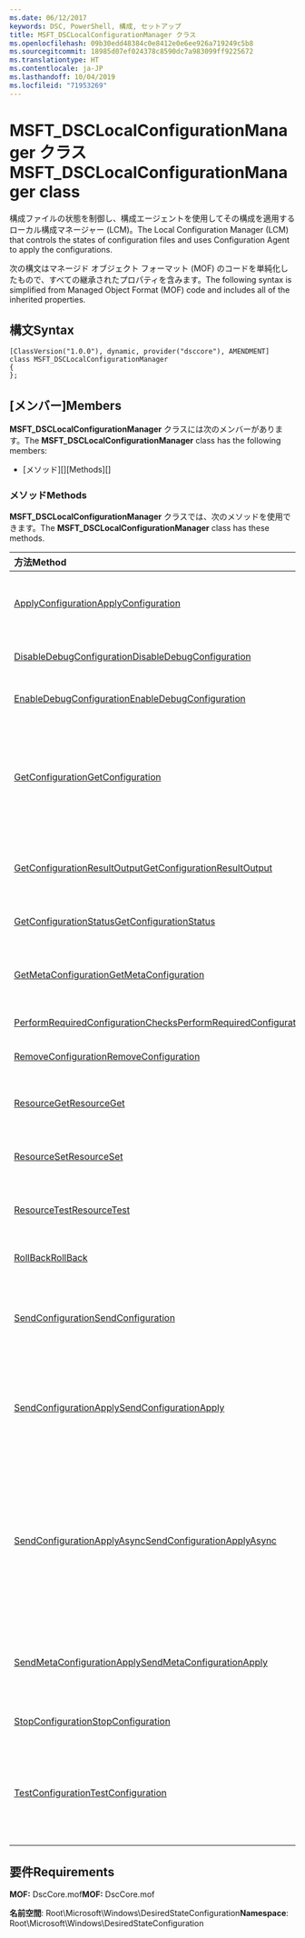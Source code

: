 ```yaml
---
ms.date: 06/12/2017
keywords: DSC, PowerShell, 構成, セットアップ
title: MSFT_DSCLocalConfigurationManager クラス
ms.openlocfilehash: 09b30edd48384c0e8412e0e6ee926a719249c5b8
ms.sourcegitcommit: 18985d07ef024378c8590dc7a983099ff9225672
ms.translationtype: HT
ms.contentlocale: ja-JP
ms.lasthandoff: 10/04/2019
ms.locfileid: "71953269"
---
```

# <a name="msft_dsclocalconfigurationmanager-class"></a><span data-ttu-id="f5c91-103">MSFT_DSCLocalConfigurationManager クラス</span><span class="sxs-lookup"><span data-stu-id="f5c91-103">MSFT_DSCLocalConfigurationManager class</span></span>

<span data-ttu-id="f5c91-104">構成ファイルの状態を制御し、構成エージェントを使用してその構成を適用するローカル構成マネージャー (LCM)。</span><span class="sxs-lookup"><span data-stu-id="f5c91-104">The Local Configuration Manager (LCM) that controls the states of configuration files and uses Configuration Agent to apply the configurations.</span></span>

<span data-ttu-id="f5c91-105">次の構文はマネージド オブジェクト フォーマット (MOF) のコードを単純化したもので、すべての継承されたプロパティを含みます。</span><span class="sxs-lookup"><span data-stu-id="f5c91-105">The following syntax is simplified from Managed Object Format (MOF) code and includes all of the inherited properties.</span></span>

## <a name="syntax"></a><span data-ttu-id="f5c91-106">構文</span><span class="sxs-lookup"><span data-stu-id="f5c91-106">Syntax</span></span>

```
[ClassVersion("1.0.0"), dynamic, provider("dsccore"), AMENDMENT]
class MSFT_DSCLocalConfigurationManager
{
};
```

## <a name="members"></a><span data-ttu-id="f5c91-107">[メンバー]</span><span class="sxs-lookup"><span data-stu-id="f5c91-107">Members</span></span>

<span data-ttu-id="f5c91-108">**MSFT_DSCLocalConfigurationManager** クラスには次のメンバーがあります。</span><span class="sxs-lookup"><span data-stu-id="f5c91-108">The **MSFT_DSCLocalConfigurationManager** class has the following members:</span></span>

- <span data-ttu-id="f5c91-109">[メソッド][]</span><span class="sxs-lookup"><span data-stu-id="f5c91-109">[Methods][]</span></span>

### <a name="methods"></a><span data-ttu-id="f5c91-110">メソッド</span><span class="sxs-lookup"><span data-stu-id="f5c91-110">Methods</span></span>

<span data-ttu-id="f5c91-111">**MSFT_DSCLocalConfigurationManager** クラスでは、次のメソッドを使用できます。</span><span class="sxs-lookup"><span data-stu-id="f5c91-111">The **MSFT_DSCLocalConfigurationManager** class has these methods.</span></span>

|<span data-ttu-id="f5c91-112">方法</span><span class="sxs-lookup"><span data-stu-id="f5c91-112">Method</span></span> |<span data-ttu-id="f5c91-113">説明</span><span class="sxs-lookup"><span data-stu-id="f5c91-113">Description</span></span> |
|:--- |:---|
| [<span data-ttu-id="f5c91-114">ApplyConfiguration</span><span class="sxs-lookup"><span data-stu-id="f5c91-114">ApplyConfiguration</span></span>](msft-dsclocalconfigurationmanager-applyconfiguration.md)| <span data-ttu-id="f5c91-115">構成エージェントを使用して、保留中の構成を適用します。</span><span class="sxs-lookup"><span data-stu-id="f5c91-115">Uses the Configuration Agent to apply the configuration that is pending.</span></span>|
| [<span data-ttu-id="f5c91-116">DisableDebugConfiguration</span><span class="sxs-lookup"><span data-stu-id="f5c91-116">DisableDebugConfiguration</span></span>](msft-dsclocalconfigurationmanager-disabledebugconfiguration.md)| <span data-ttu-id="f5c91-117">DSC リソースのデバッグを無効にします。</span><span class="sxs-lookup"><span data-stu-id="f5c91-117">Disables DSC resource debugging.</span></span>|
| [<span data-ttu-id="f5c91-118">EnableDebugConfiguration</span><span class="sxs-lookup"><span data-stu-id="f5c91-118">EnableDebugConfiguration</span></span>](msft-dsclocalconfigurationmanager-enabledebugconfiguration.md)| <span data-ttu-id="f5c91-119">DSC リソースのデバッグを有効にします。</span><span class="sxs-lookup"><span data-stu-id="f5c91-119">Enables DSC resource debugging.</span></span>|
| [<span data-ttu-id="f5c91-120">GetConfiguration</span><span class="sxs-lookup"><span data-stu-id="f5c91-120">GetConfiguration</span></span>](msft-dsclocalconfigurationmanager-getconfiguration.md)| <span data-ttu-id="f5c91-121">構成ドキュメントを管理ノードに送信し、構成エージェントの **Get** メソッドを使用して構成を適用します。</span><span class="sxs-lookup"><span data-stu-id="f5c91-121">Sends the configuration document to the managed node and uses the **Get** method of the Configuration Agent to apply the configuration.</span></span>|
| [<span data-ttu-id="f5c91-122">GetConfigurationResultOutput</span><span class="sxs-lookup"><span data-stu-id="f5c91-122">GetConfigurationResultOutput</span></span>](msft-dsclocalconfigurationmanager-getconfigurationresultoutput.md)| <span data-ttu-id="f5c91-123">特定のジョブに関連する構成エージェントの出力を取得します。</span><span class="sxs-lookup"><span data-stu-id="f5c91-123">Gets the Configuration Agent output relating to a specific job.</span></span>|
| [<span data-ttu-id="f5c91-124">GetConfigurationStatus</span><span class="sxs-lookup"><span data-stu-id="f5c91-124">GetConfigurationStatus</span></span>](msft-dsclocalconfigurationmanager-getconfigurationstatus.md)| <span data-ttu-id="f5c91-125">構成状態の履歴を取得します。</span><span class="sxs-lookup"><span data-stu-id="f5c91-125">Get the configuration status history.</span></span>|
| [<span data-ttu-id="f5c91-126">GetMetaConfiguration</span><span class="sxs-lookup"><span data-stu-id="f5c91-126">GetMetaConfiguration</span></span>](msft-dsclocalconfigurationmanager-getmetaconfiguration.md)| <span data-ttu-id="f5c91-127">構成エージェントを制御するために使用する LCM 設定を取得します。</span><span class="sxs-lookup"><span data-stu-id="f5c91-127">Gets the LCM settings that are used to control Configuration Agent.</span></span>|
| [<span data-ttu-id="f5c91-128">PerformRequiredConfigurationChecks</span><span class="sxs-lookup"><span data-stu-id="f5c91-128">PerformRequiredConfigurationChecks</span></span>](msft-dsclocalconfigurationmanager-performrequiredconfigurationchecks.md)| <span data-ttu-id="f5c91-129">整合性チェックを開始します。</span><span class="sxs-lookup"><span data-stu-id="f5c91-129">Starts the consistency check.</span></span>|
| [<span data-ttu-id="f5c91-130">RemoveConfiguration</span><span class="sxs-lookup"><span data-stu-id="f5c91-130">RemoveConfiguration</span></span>](msft-dsclocalconfigurationmanager-removeconfiguration.md)| <span data-ttu-id="f5c91-131">構成ファイルを削除します。</span><span class="sxs-lookup"><span data-stu-id="f5c91-131">Removes the configuration files.</span></span>|
| [<span data-ttu-id="f5c91-132">ResourceGet</span><span class="sxs-lookup"><span data-stu-id="f5c91-132">ResourceGet</span></span>](msft-dsclocalconfigurationmanager-resourceget.md)| <span data-ttu-id="f5c91-133">DSC リソースの **Get** メソッドを直接呼び出します。</span><span class="sxs-lookup"><span data-stu-id="f5c91-133">Directly calls the **Get** method of a DSC resource.</span></span>|
| [<span data-ttu-id="f5c91-134">ResourceSet</span><span class="sxs-lookup"><span data-stu-id="f5c91-134">ResourceSet</span></span>](msft-dsclocalconfigurationmanager-resourceset.md)| <span data-ttu-id="f5c91-135">DSC リソースの **Set** メソッドを直接呼び出します。</span><span class="sxs-lookup"><span data-stu-id="f5c91-135">Directly calls the **Set** method of a DSC resource.</span></span>|
| [<span data-ttu-id="f5c91-136">ResourceTest</span><span class="sxs-lookup"><span data-stu-id="f5c91-136">ResourceTest</span></span>](msft-dsclocalconfigurationmanager-resourcetest.md)| <span data-ttu-id="f5c91-137">DSC リソースの **Test** メソッドを直接呼び出します。</span><span class="sxs-lookup"><span data-stu-id="f5c91-137">Directly calls the **Test** method of a DSC resource.</span></span>|
| [<span data-ttu-id="f5c91-138">RollBack</span><span class="sxs-lookup"><span data-stu-id="f5c91-138">RollBack</span></span>](msft-dsclocalconfigurationmanager-rollback.md)| <span data-ttu-id="f5c91-139">以前の構成にロールバックします。</span><span class="sxs-lookup"><span data-stu-id="f5c91-139">Rolls back to a previous configuration.</span></span>|
| [<span data-ttu-id="f5c91-140">SendConfiguration</span><span class="sxs-lookup"><span data-stu-id="f5c91-140">SendConfiguration</span></span>](msft-dsclocalconfigurationmanager-sendconfiguration.md)| <span data-ttu-id="f5c91-141">構成ドキュメントを管理ノードに送信し、保留中の変更として保存します。</span><span class="sxs-lookup"><span data-stu-id="f5c91-141">Sends the configuration document to the managed node and saves it as a pending change.</span></span>|
| [<span data-ttu-id="f5c91-142">SendConfigurationApply</span><span class="sxs-lookup"><span data-stu-id="f5c91-142">SendConfigurationApply</span></span>](msft-dsclocalconfigurationmanager-sendconfigurationapply.md)| <span data-ttu-id="f5c91-143">構成ドキュメントを管理ノードに送信し、構成エージェントを使用して構成を適用します。</span><span class="sxs-lookup"><span data-stu-id="f5c91-143">Sends the configuration document to the managed node and uses the Configuration Agent to apply the configuration.</span></span>|
| [<span data-ttu-id="f5c91-144">SendConfigurationApplyAsync</span><span class="sxs-lookup"><span data-stu-id="f5c91-144">SendConfigurationApplyAsync</span></span>](msft-dsclocalconfigurationmanager-sendconfigurationapplyasync.md)| <span data-ttu-id="f5c91-145">構成ドキュメントを管理ノードに送信し、構成エージェントの使用を開始して構成を適用します。</span><span class="sxs-lookup"><span data-stu-id="f5c91-145">Send the configuration document to the managed node and start using the Configuration Agent to apply the configuration.</span></span> <span data-ttu-id="f5c91-146">GetConfigurationResultOutput を使用して、結果の出力を取得します。</span><span class="sxs-lookup"><span data-stu-id="f5c91-146">Use GetConfigurationResultOutput to retrieve result output.</span></span>|
| [<span data-ttu-id="f5c91-147">SendMetaConfigurationApply</span><span class="sxs-lookup"><span data-stu-id="f5c91-147">SendMetaConfigurationApply</span></span>](msft-dsclocalconfigurationmanager-sendmetaconfigurationapply.md)| <span data-ttu-id="f5c91-148">構成エージェントを制御するために使用する LCM の設定を設定します。</span><span class="sxs-lookup"><span data-stu-id="f5c91-148">Sets the LCM settings that are used to control the Configuration Agent.</span></span>|
| [<span data-ttu-id="f5c91-149">StopConfiguration</span><span class="sxs-lookup"><span data-stu-id="f5c91-149">StopConfiguration</span></span>](msft-dsclocalconfigurationmanager-stopconfiguration.md)| <span data-ttu-id="f5c91-150">進行中の構成を停止します。</span><span class="sxs-lookup"><span data-stu-id="f5c91-150">Stops the configuration that is in progress.</span></span>|
| [<span data-ttu-id="f5c91-151">TestConfiguration</span><span class="sxs-lookup"><span data-stu-id="f5c91-151">TestConfiguration</span></span>](msft-dsclocalconfigurationmanager-testconfiguration.md)| <span data-ttu-id="f5c91-152">構成ドキュメントを管理ノードに送信し、そのドキュメントに対して現在の構成を検証します。</span><span class="sxs-lookup"><span data-stu-id="f5c91-152">Sends the configuration document to the managed node and verifies the current configuration against the document.</span></span>|

## <a name="requirements"></a><span data-ttu-id="f5c91-153">要件</span><span class="sxs-lookup"><span data-stu-id="f5c91-153">Requirements</span></span>

<span data-ttu-id="f5c91-154">**MOF:** DscCore.mof</span><span class="sxs-lookup"><span data-stu-id="f5c91-154">**MOF:** DscCore.mof</span></span>

<span data-ttu-id="f5c91-155">**名前空間**: Root\Microsoft\Windows\DesiredStateConfiguration</span><span class="sxs-lookup"><span data-stu-id="f5c91-155">**Namespace**: Root\Microsoft\Windows\DesiredStateConfiguration</span></span>
